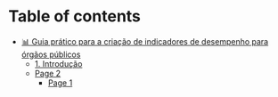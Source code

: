 # Table of contents

* [📊 Guia prático para a criação de indicadores de desempenho para órgãos públicos](README.md)
  * [1. Introdução](guia-pratico-para-a-criacao-de-indicadores-de-desempenho-para-orgaos-publicos/1.-introducao.md)
  * [Page 2](guia-pratico-para-a-criacao-de-indicadores-de-desempenho-para-orgaos-publicos/page-2/README.md)
    * [Page 1](guia-pratico-para-a-criacao-de-indicadores-de-desempenho-para-orgaos-publicos/page-2/page-1.md)
